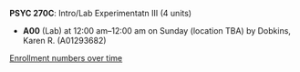 **PSYC 270C**: Intro/Lab Experimentatn III (4 units)

- **A00** (Lab) at 12:00 am–12:00 am on Sunday (location TBA) by Dobkins, Karen R. (A01293682)

[Enrollment numbers over time](./PSYC270C.tsv)
